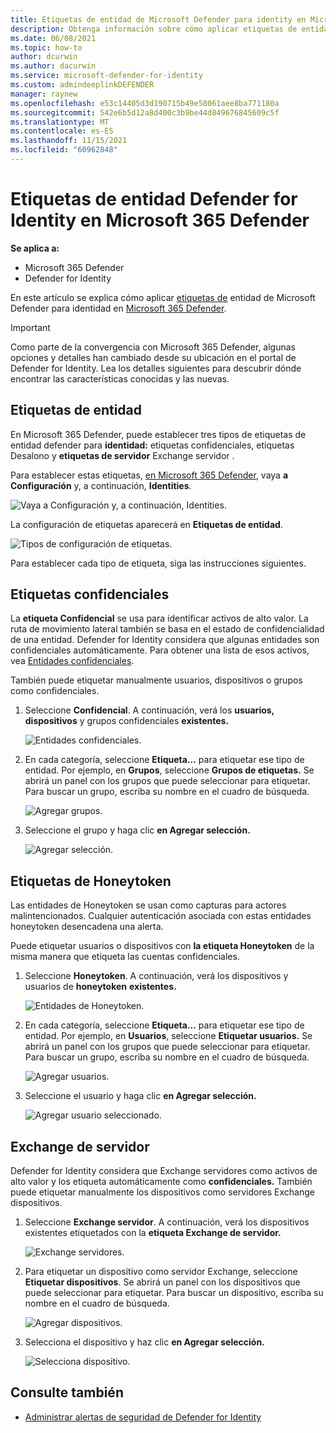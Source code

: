 ```yaml
---
title: Etiquetas de entidad de Microsoft Defender para identity en Microsoft 365 Defender
description: Obtenga información sobre cómo aplicar etiquetas de entidad de Microsoft Defender para identidad en Microsoft 365 Defender
ms.date: 06/08/2021
ms.topic: how-to
author: dcurwin
ms.author: dacurwin
ms.service: microsoft-defender-for-identity
ms.custom: admindeeplinkDEFENDER
manager: raynew
ms.openlocfilehash: e53c14405d3d190715b49e58061aee8ba771180a
ms.sourcegitcommit: 542e6b5d12a8d400c3b9be44d849676845609c5f
ms.translationtype: MT
ms.contentlocale: es-ES
ms.lasthandoff: 11/15/2021
ms.locfileid: "60962848"
---
```

# <a name="defender-for-identity-entity-tags-in-microsoft-365-defender"></a>Etiquetas de entidad Defender for Identity en Microsoft 365 Defender

**Se aplica a:**

- Microsoft 365 Defender
- Defender for Identity

En este artículo se explica cómo aplicar [etiquetas de](/defender-for-identity) entidad de Microsoft Defender para identidad en [Microsoft 365 Defender](/microsoft-365/security/defender/overview-security-center).

>[!IMPORTANT]
>Como parte de la convergencia con Microsoft 365 Defender, algunas opciones y detalles han cambiado desde su ubicación en el portal de Defender for Identity. Lea los detalles siguientes para descubrir dónde encontrar las características conocidas y las nuevas.

## <a name="entity-tags"></a>Etiquetas de entidad

En Microsoft 365 Defender, puede establecer tres tipos de etiquetas de entidad defender para **identidad:** etiquetas confidenciales, etiquetas Desalono y **etiquetas de servidor** Exchange servidor . 

Para establecer estas etiquetas, <a href="https://go.microsoft.com/fwlink/p/?linkid=2077139" target="_blank">en Microsoft 365 Defender</a>, vaya **a Configuración** y, a continuación, **Identities**.

![Vaya a Configuración y, a continuación, Identities.](../../media/defender-identity/settings-identities.png)

La configuración de etiquetas aparecerá en **Etiquetas de entidad**.

![Tipos de configuración de etiquetas.](../../media/defender-identity/tag-settings.png)

Para establecer cada tipo de etiqueta, siga las instrucciones siguientes.

## <a name="sensitive--tags"></a>Etiquetas confidenciales

La **etiqueta Confidencial** se usa para identificar activos de alto valor. La ruta de movimiento lateral también se basa en el estado de confidencialidad de una entidad. Defender for Identity considera que algunas entidades son confidenciales automáticamente. Para obtener una lista de esos activos, vea [Entidades confidenciales](/defender-for-identity/manage-sensitive-honeytoken-accounts#sensitive-entities).

También puede etiquetar manualmente usuarios, dispositivos o grupos como confidenciales.

1. Seleccione **Confidencial**. A continuación, verá los **usuarios,** **dispositivos** y grupos confidenciales **existentes.**

    ![Entidades confidenciales.](../../media/defender-identity/sensitive-entities.png)

1. En cada categoría, seleccione **Etiqueta...** para etiquetar ese tipo de entidad. Por ejemplo, en **Grupos**, seleccione **Grupos de etiquetas.** Se abrirá un panel con los grupos que puede seleccionar para etiquetar. Para buscar un grupo, escriba su nombre en el cuadro de búsqueda.

    ![Agregar grupos.](../../media/defender-identity/add-groups.png)

1. Seleccione el grupo y haga clic **en Agregar selección.**

    ![Agregar selección.](../../media/defender-identity/add-selection.png)

## <a name="honeytoken-tags"></a>Etiquetas de Honeytoken

Las entidades de Honeytoken se usan como capturas para actores malintencionados. Cualquier autenticación asociada con estas entidades honeytoken desencadena una alerta.

Puede etiquetar usuarios o dispositivos con **la etiqueta Honeytoken** de la misma manera que etiqueta las cuentas confidenciales.

1. Seleccione **Honeytoken**. A continuación, verá los dispositivos y usuarios de **honeytoken** **existentes.**

    ![Entidades de Honeytoken.](../../media/defender-identity/honeytoken-entities.png)

1. En cada categoría, seleccione **Etiqueta...** para etiquetar ese tipo de entidad. Por ejemplo, en **Usuarios**, seleccione **Etiquetar usuarios.** Se abrirá un panel con los grupos que puede seleccionar para etiquetar. Para buscar un grupo, escriba su nombre en el cuadro de búsqueda.

    ![Agregar usuarios.](../../media/defender-identity/add-users.png)

1. Seleccione el usuario y haga clic **en Agregar selección.**

    ![Agregar usuario seleccionado.](../../media/defender-identity/add-selected-user.png)

## <a name="exchange-server-tags"></a>Exchange de servidor

Defender for Identity considera que Exchange servidores como activos de alto valor y los etiqueta automáticamente como **confidenciales.** También puede etiquetar manualmente los dispositivos como servidores Exchange dispositivos.

1. Seleccione **Exchange servidor**. A continuación, verá los dispositivos existentes etiquetados con la **etiqueta Exchange de servidor.**

    ![Exchange servidores.](../../media/defender-identity/exchange-servers.png)

1. Para etiquetar un dispositivo como servidor Exchange, seleccione **Etiquetar dispositivos**.  Se abrirá un panel con los dispositivos que puede seleccionar para etiquetar. Para buscar un dispositivo, escriba su nombre en el cuadro de búsqueda.

    ![Agregar dispositivos.](../../media/defender-identity/add-devices.png)

1. Selecciona el dispositivo y haz clic **en Agregar selección.**

    ![Selecciona dispositivo.](../../media/defender-identity/select-device.png)

## <a name="see-also"></a>Consulte también

- [Administrar alertas de seguridad de Defender for Identity](manage-security-alerts.md)
